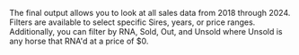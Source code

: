The final output allows you to look at all sales data from 2018 through 2024. Filters are available to select specific Sires, years, or price ranges. Additionally, you can filter by RNA, Sold, Out, and Unsold where Unsold is any horse that RNA'd at a price of $0.